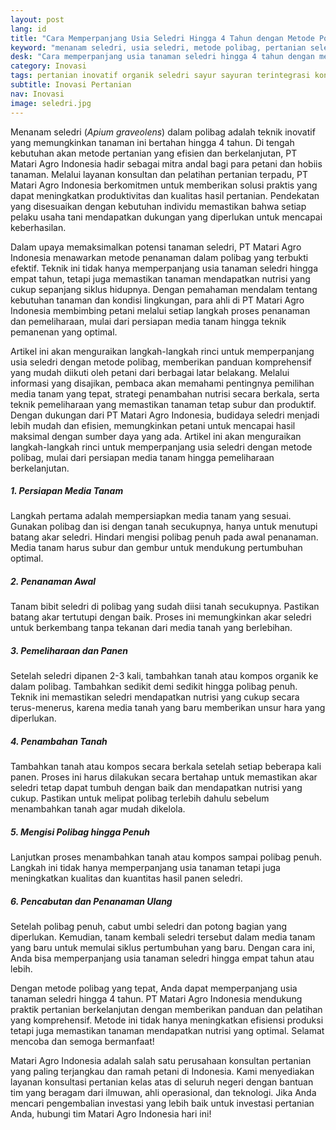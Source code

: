 ```yaml
---
layout: post
lang: id
title: "Cara Memperpanjang Usia Seledri Hingga 4 Tahun dengan Metode Polibag"
keyword: "menanam seledri, usia seledri, metode polibag, pertanian seledri, budidaya seledri, PT Matari Agro Indonesia"
desk: "Cara memperpanjang usia tanaman seledri hingga 4 tahun dengan metode polibag. Temukan tips praktis mulai dari penanaman hingga perawatan untuk memastikan seledri tumbuh subur dan berkelanjutan"
category: Inovasi
tags: pertanian inovatif organik seledri sayur sayuran terintegrasi konsultan ketahanan pangan
subtitle: Inovasi Pertanian
nav: Inovasi
image: seledri.jpg
---
```


Menanam seledri (*Apium graveolens*) dalam polibag adalah teknik inovatif yang memungkinkan tanaman ini bertahan hingga 4 tahun. Di tengah kebutuhan akan metode pertanian yang efisien dan berkelanjutan, PT Matari Agro Indonesia hadir sebagai mitra andal bagi para petani dan hobiis tanaman. Melalui layanan konsultan dan pelatihan pertanian terpadu, PT Matari Agro Indonesia berkomitmen untuk memberikan solusi praktis yang dapat meningkatkan produktivitas dan kualitas hasil pertanian. Pendekatan yang disesuaikan dengan kebutuhan individu memastikan bahwa setiap pelaku usaha tani mendapatkan dukungan yang diperlukan untuk mencapai keberhasilan.

Dalam upaya memaksimalkan potensi tanaman seledri, PT Matari Agro Indonesia menawarkan metode penanaman dalam polibag yang terbukti efektif. Teknik ini tidak hanya memperpanjang usia tanaman seledri hingga empat tahun, tetapi juga memastikan tanaman mendapatkan nutrisi yang cukup sepanjang siklus hidupnya. Dengan pemahaman mendalam tentang kebutuhan tanaman dan kondisi lingkungan, para ahli di PT Matari Agro Indonesia membimbing petani melalui setiap langkah proses penanaman dan pemeliharaan, mulai dari persiapan media tanam hingga teknik pemanenan yang optimal.

Artikel ini akan menguraikan langkah-langkah rinci untuk memperpanjang usia seledri dengan metode polibag, memberikan panduan komprehensif yang mudah diikuti oleh petani dari berbagai latar belakang. Melalui informasi yang disajikan, pembaca akan memahami pentingnya pemilihan media tanam yang tepat, strategi penambahan nutrisi secara berkala, serta teknik pemeliharaan yang memastikan tanaman tetap subur dan produktif. Dengan dukungan dari PT Matari Agro Indonesia, budidaya seledri menjadi lebih mudah dan efisien, memungkinkan petani untuk mencapai hasil maksimal dengan sumber daya yang ada. Artikel ini akan menguraikan langkah-langkah rinci untuk memperpanjang usia seledri dengan metode polibag, mulai dari persiapan media tanam hingga pemeliharaan berkelanjutan.

##### 1. Persiapan Media Tanam

Langkah pertama adalah mempersiapkan media tanam yang sesuai. Gunakan polibag dan isi dengan tanah secukupnya, hanya untuk menutupi batang akar seledri. Hindari mengisi polibag penuh pada awal penanaman. Media tanam harus subur dan gembur untuk mendukung pertumbuhan optimal.

##### 2. Penanaman Awal

Tanam bibit seledri di polibag yang sudah diisi tanah secukupnya. Pastikan batang akar tertutupi dengan baik. Proses ini memungkinkan akar seledri untuk berkembang tanpa tekanan dari media tanah yang berlebihan.

##### 3. Pemeliharaan dan Panen

Setelah seledri dipanen 2-3 kali, tambahkan tanah atau kompos organik ke dalam polibag. Tambahkan sedikit demi sedikit hingga polibag penuh. Teknik ini memastikan seledri mendapatkan nutrisi yang cukup secara terus-menerus, karena media tanah yang baru memberikan unsur hara yang diperlukan.

##### 4. Penambahan Tanah

Tambahkan tanah atau kompos secara berkala setelah setiap beberapa kali panen. Proses ini harus dilakukan secara bertahap untuk memastikan akar seledri tetap dapat tumbuh dengan baik dan mendapatkan nutrisi yang cukup. Pastikan untuk melipat polibag terlebih dahulu sebelum menambahkan tanah agar mudah dikelola.

##### 5. Mengisi Polibag hingga Penuh

Lanjutkan proses menambahkan tanah atau kompos sampai polibag penuh. Langkah ini tidak hanya memperpanjang usia tanaman tetapi juga meningkatkan kualitas dan kuantitas hasil panen seledri.

##### 6. Pencabutan dan Penanaman Ulang

Setelah polibag penuh, cabut umbi seledri dan potong bagian yang diperlukan. Kemudian, tanam kembali seledri tersebut dalam media tanam yang baru untuk memulai siklus pertumbuhan yang baru. Dengan cara ini, Anda bisa memperpanjang usia tanaman seledri hingga empat tahun atau lebih.

Dengan metode polibag yang tepat, Anda dapat memperpanjang usia tanaman seledri hingga 4 tahun. PT Matari Agro Indonesia mendukung praktik pertanian berkelanjutan dengan memberikan panduan dan pelatihan yang komprehensif. Metode ini tidak hanya meningkatkan efisiensi produksi tetapi juga memastikan tanaman mendapatkan nutrisi yang optimal. Selamat mencoba dan semoga bermanfaat!

Matari Agro Indonesia adalah salah satu perusahaan konsultan pertanian yang paling terjangkau dan ramah petani di Indonesia. Kami menyediakan layanan konsultasi pertanian kelas atas di seluruh negeri dengan bantuan tim yang beragam dari ilmuwan, ahli operasional, dan teknologi. Jika Anda mencari pengembalian investasi yang lebih baik untuk investasi pertanian Anda, hubungi tim Matari Agro Indonesia hari ini!

